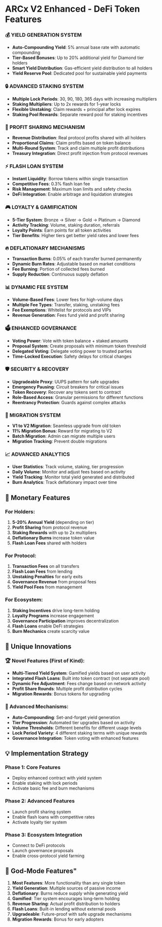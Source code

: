 # ARCx V2 Enhanced - DeFi Token Features

### **💰 YIELD GENERATION SYSTEM**
- **Auto-Compounding Yield**: 5% annual base rate with automatic compounding
- **Tier-Based Bonuses**: Up to 20% additional yield for Diamond tier holders
- **Smart Yield Distribution**: Gas-efficient yield distribution to all holders
- **Yield Reserve Pool**: Dedicated pool for sustainable yield payments

### **🔒 ADVANCED STAKING SYSTEM** 
- **Multiple Lock Periods**: 30, 90, 180, 365 days with increasing multipliers
- **Staking Multipliers**: Up to 2x rewards for 1-year locks
- **Flexible Unstaking**: Claim rewards + principal after lock expires
- **Staking Pool Rewards**: Separate reward pool for staking incentives

### **💎 PROFIT SHARING MECHANISM**
- **Revenue Distribution**: Real protocol profits shared with all holders
- **Proportional Claims**: Claim profits based on token balance
- **Multi-Round System**: Track and claim multiple profit distributions
- **Treasury Integration**: Direct profit injection from protocol revenues

### **⚡ FLASH LOAN SYSTEM**
- **Instant Liquidity**: Borrow tokens within single transaction
- **Competitive Fees**: 0.3% flash loan fee
- **Risk Management**: Maximum loan limits and safety checks
- **DeFi Integration**: Enable arbitrage and liquidation strategies

### **🎮 LOYALTY & GAMIFICATION**
- **5-Tier System**: Bronze → Silver → Gold → Platinum → Diamond
- **Activity Tracking**: Volume, staking duration, referrals
- **Loyalty Points**: Earn points for all token activities
- **Tier Benefits**: Higher tiers get better yield rates and lower fees

### **🔥 DEFLATIONARY MECHANISMS**
- **Transaction Burns**: 0.05% of each transfer burned permanently
- **Dynamic Burn Rates**: Adjustable based on market conditions  
- **Fee Burning**: Portion of collected fees burned
- **Supply Reduction**: Continuous supply deflation

### **📊 DYNAMIC FEE SYSTEM**
- **Volume-Based Fees**: Lower fees for high-volume days
- **Multiple Fee Types**: Transfer, staking, unstaking fees
- **Fee Exemptions**: Whitelist for protocols and VIPs
- **Revenue Generation**: Fees fund yield and profit sharing

### **🗳️ ENHANCED GOVERNANCE**
- **Voting Power**: Vote with token balance + staked amounts
- **Proposal System**: Create proposals with minimum token threshold  
- **Delegated Voting**: Delegate voting power to trusted parties
- **Time-Locked Execution**: Safety delays for critical changes

### **🛡️ SECURITY & RECOVERY**
- **Upgradeable Proxy**: UUPS pattern for safe upgrades
- **Emergency Pausing**: Circuit breakers for critical issues
- **Token Recovery**: Recover any tokens sent to contract
- **Role-Based Access**: Granular permissions for different functions
- **Reentrancy Protection**: Guards against complex attacks

### **🔄 MIGRATION SYSTEM**
- **V1 to V2 Migration**: Seamless upgrade from old token
- **11% Migration Bonus**: Reward for migrating to V2
- **Batch Migration**: Admin can migrate multiple users
- **Migration Tracking**: Prevent double migrations

### **📈 ADVANCED ANALYTICS**
- **User Statistics**: Track volume, staking, tier progression
- **Daily Volume**: Monitor and adjust fees based on activity  
- **Yield Tracking**: Monitor total yield generated and distributed
- **Burn Analytics**: Track deflationary impact over time

## 🎯 **Monetary Features**

### **For Holders:**
1. **5-20% Annual Yield** (depending on tier)
2. **Profit Sharing** from protocol revenue
3. **Staking Rewards** with up to 2x multipliers
4. **Deflationary Burns** increase token value
5. **Flash Loan Fees** shared with holders

### **For Protocol:**
1. **Transaction Fees** on all transfers
2. **Flash Loan Fees** from lending
3. **Unstaking Penalties** for early exits
4. **Governance Revenue** from proposal fees
5. **Yield Pool Fees** from management

### **For Ecosystem:**
1. **Staking Incentives** drive long-term holding
2. **Loyalty Programs** increase engagement
3. **Governance Participation** improves decentralization
4. **Flash Loans** enable DeFi strategies
5. **Burn Mechanics** create scarcity value

## 🎪 **Unique Innovations**

### **🏆 Novel Features (First of Kind):**
- **Multi-Tiered Yield System**: Gamified yields based on user activity
- **Integrated Flash Loans**: Built into token contract (not separate pool)
- **Dynamic Fee Adjustment**: Fees change based on network activity
- **Profit Share Rounds**: Multiple profit distribution cycles
- **Migration Rewards**: Bonus tokens for upgrading

### **🔮 Advanced Mechanisms:**
- **Auto-Compounding**: Set-and-forget yield generation
- **Tier Progression**: Automated tier upgrades based on activity
- **Volume Thresholds**: Different benefits for different usage levels
- **Lock Period Variety**: 4 different staking terms with unique rewards
- **Governance Integration**: Token voting with enhanced features

## 💡 **Implementation Strategy**

### **Phase 1: Core Features**
- Deploy enhanced contract with yield system
- Enable staking with lock periods
- Activate basic fee and burn mechanisms

### **Phase 2: Advanced Features**  
- Launch profit sharing system
- Enable flash loans with competitive rates
- Activate loyalty tier system

### **Phase 3: Ecosystem Integration**
- Connect to DeFi protocols
- Launch governance proposals
- Enable cross-protocol yield farming

## 🏅 **God-Mode Features"**

1. **Most Features**: More functionality than any single token
2. **Yield Generation**: Multiple sources of passive income
3. **Deflationary**: Burns reduce supply while generating yield
4. **Gamified**: Tier system encourages long-term holding  
5. **Revenue Sharing**: Actual profit distribution to holders
6. **Flash Loans**: Built-in lending without external pools
7. **Upgradeable**: Future-proof with safe upgrade mechanisms
8. **Migration Rewards**: Bonus for early adopters


